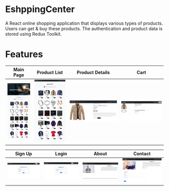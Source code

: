 # EshppingCenter
A React online shopping application that displays various types of products. Users can get & buy these products. The authentication and product data is stored using Redux Toolkit.

Features
=============


| Main Page | Product List |  Product Details | Cart
|:-------------------:|:-------------:|:------------:|:------------:|
|![main_page]|![item_list]|![single_item]|![cart]

|Sign Up   | Login | About  | Contact  |
|:---------------:|:-----------:|:-------:|:-------:|
|![singnup_page]|![login_page]|![about_page]|![contact_page]  


[main_page]: https://github.com/parvez86/MyReactEShop/blob/master/screenshot/main.png
[login_page]: https://github.com/parvez86/MyReactEShop/blob/master/screenshot/login.png
[singnup_page]: https://github.com/parvez86/MyReactEShop/blob/master/screenshot/register.png
[item_list]: https://github.com/parvez86/MyReactEShop/blob/master/screenshot/products.png
[about_page]: https://github.com/parvez86/MyReactEShop/blob/master/screenshot/about.png
[contact_page]: https://github.com/parvez86/MyReactEShop/blob/master/screenshot/contact.png
[single_item]: https://github.com/parvez86/MyReactEShop/blob/master/screenshot/product.png
[cart]: https://github.com/parvez86/MyReactEShop/blob/master/screenshot/cart.png
